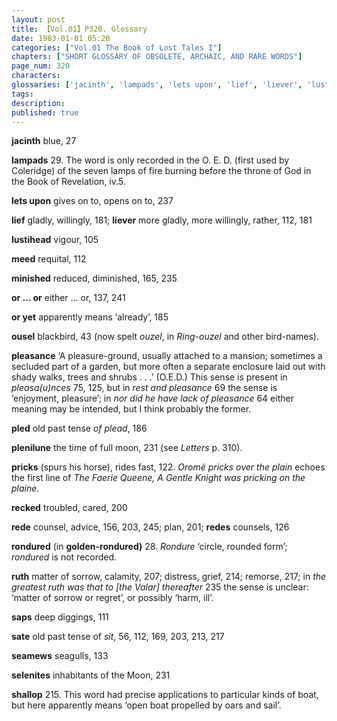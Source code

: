```yaml
---
layout: post
title: 【Vol.01】P320. Glossary
date: 1983-01-01 05:20
categories: ["Vol.01 The Book of Lost Tales I"]
chapters: ["SHORT GLOSSARY OF OBSOLETE, ARCHAIC, AND RARE WORDS"]
page_num: 320
characters: 
glossaries: ['jacinth', 'lampads', 'lets upon', 'lief', 'liever', 'lustihead', 'meed', 'minished', 'or ... or', 'or yet', 'ousel', 'pleasance', 'pled', 'plenilune', 'pricks', 'recked', 'rede', 'redes', 'rondured', 'ruth', 'saps', 'sate', 'seamews', 'selenites', 'shallop']
tags: 
description: 
published: true
---
```


<B>jacinth</B>   blue, 27

<B>lampads</B> 29. The word is only recorded in the O. E. D. (first used by Coleridge) of the seven lamps of fire burning before the throne of God in the Book of Revelation, iv.5.

<B>lets upon</B>   gives on to, opens on to, 237

<B>lief</B>   gladly, willingly, 181; <B>liever</B> more gladly, more willingly, rather, 112, 181

<B>lustihead</B>   vigour, 105

<B>meed</B>   requital, 112

<B>minished</B>   reduced, diminished, 165, 235

<B>or ... or</B>   either ... or, 137, 241

<B>or yet</B>   apparently means ‘already’, 185

<B>ousel</B>   blackbird, 43 (now spelt <I>ouzel</I>, in <I>Ring-ouzel</I> and other bird-names).

<B>pleasance</B>   ‘A pleasure-ground, usually attached to a mansion; sometimes a secluded part of a garden, but more often a separate enclosure laid out with shady walks, trees and shrubs . . .’ (O.E.D.) This sense is present in <I>pleasa(u)nces</I> 75, 125, but in <I>rest and pleasance</I> 69 the sense is ‘enjoyment, pleasure’; in <I>nor did he have lack of pleasance</I> 64 either meaning may be intended, but I think probably the former.

<B>pled</B>   old past tense <I>of plead</I>, 186

<B>plenilune</B>   the time of full moon, 231 (see <I>Letters</I> p. 310).

<B>pricks</B>   (spurs his horse), rides fast, 122. <I>Oromë pricks over the plain</I> echoes the first line of <I>The Faerie Queene, A Gentle Knight was pricking on the plaine</I>.

<B>recked</B>   troubled, cared, 200

<B>rede</B>   counsel, advice, 156, 203, 245; plan, 201; <B>redes</B> counsels, 126

<B>rondured</B>    (in <B>golden-rondured)</B> 28. <I>Rondure</I> ‘circle, rounded form’; <I>rondured</I> is not recorded.

<B>ruth</B>   matter of sorrow, calamity, 207; distress, grief, 214; remorse, 217; in <I>the greatest ruth was that to [the Valar] thereafter</I> 235 the sense is unclear: ‘matter of sorrow or regret’, or possibly ‘harm, ill’.

<B>saps</B>   deep diggings, 111

<B>sate</B>   old past tense of <I>sit</I>, 56, 112, 169, 203, 213, 217

<B>seamews</B>   seagulls, 133

<B>selenites</B>   inhabitants of the Moon, 231

<B>shallop</B>   215. This word had precise applications to particular kinds of boat, but here apparently means ‘open boat propelled by oars and sail’.

